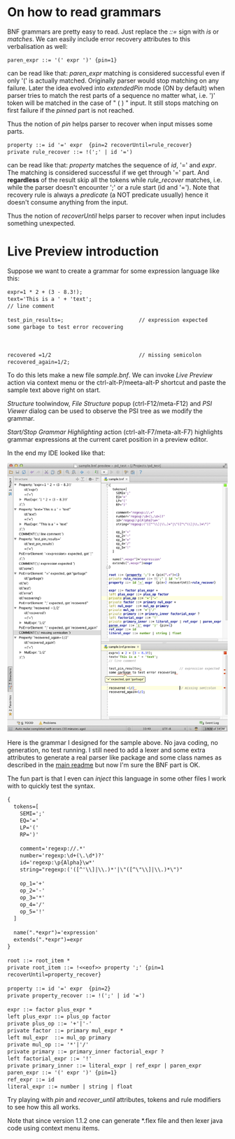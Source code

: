 On how to read grammars
=======================

BNF grammars are pretty easy to read. Just replace the *::=* sign with *is* or *matches*.
We can easily include error recovery attributes to this verbalisation as well:
```
paren_expr ::= '(' expr ')' {pin=1}
```
can be read like that: _paren_expr_ matching is considered successful even if only '(' is actually matched.
Originally parser would stop matching on any failure.
Later the idea evolved into _extendedPin_ mode (ON by default) when parser tries to match the rest parts of a sequence no matter what,
i.e. ')' token will be matched in the case of " (  ) " input. It still stops matching on first failure if the _pinned_ part is not reached.

Thus the notion of _pin_ helps parser to recover when input misses some parts.
```
property ::= id '=' expr  {pin=2 recoverUntil=rule_recover}
private rule_recover ::= !(';' | id '=')
```
can be read like that: _property_ matches the sequence of _id_, '=' and _expr_.
The matching is considered successful if we get through '=' part.
And **regardless** of the result skip all the tokens while _rule_recover_ matches, i.e. while the parser doesn't encounter ';' or a rule start (id and '=').
Note that recovery rule is always a _predicate_ (a NOT predicate usually) hence it doesn't consume anything from the input.

Thus the notion of _recoverUntil_ helps parser to recover when input includes something unexpected.

Live Preview introduction
=========================

Suppose we want to create a grammar for some expression language like this:
````
expr=1 * 2 + (3 - 8.3!);
text='This is a ' + 'text';
// line comment

test_pin_results=;                        // expression expected
some garbage to test error recovering



recovered =1/2                            // missing semicolon
recovered_again=1/2;
````

To do this lets make a new file _sample.bnf_.
We can invoke *Live Preview* action via context menu or the ctrl-alt-P/meeta-alt-P shortcut and paste the sample text above right on start.

_Structure_ toolwindow, _File Structure_ popup (ctrl-F12/meta-F12) and _PSI Viewer_ dialog can be used to observe the PSI tree as we modify the grammar.

_Start/Stop Grammar Highlighting_ action (ctrl-alt-F7/meta-alt-F7) highlights grammar expressions at the current caret position in a preview editor.


In the end my IDE looked like that:

![Live Preview](images/livePreview.png)


Here is the grammar I designed for the sample above. No java coding, no generation, no test running.
I still need to add a lexer and some extra attributes to generate a real parser like package and some class
names as described in the [main readme](README) but now I'm sure the BNF part is OK.


The fun part is that I even can _inject_ this language in some other files I work with to quickly test the syntax.
````
{
  tokens=[
    SEMI=';'
    EQ='='
    LP='('
    RP=')'

    comment='regexp://.*'
    number='regexp:\d+(\.\d*)?'
    id='regexp:\p{Alpha}\w*'
    string="regexp:('([^'\\]|\\.)*'|\"([^\"\\]|\\.)*\")"

    op_1='+'
    op_2='-'
    op_3='*'
    op_4='/'
    op_5='!'
  ]

  name(".*expr")='expression'
  extends(".*expr")=expr
}

root ::= root_item *
private root_item ::= !<<eof>> property ';' {pin=1 recoverUntil=property_recover}

property ::= id '=' expr  {pin=2}
private property_recover ::= !(';' | id '=')

expr ::= factor plus_expr *
left plus_expr ::= plus_op factor
private plus_op ::= '+'|'-'
private factor ::= primary mul_expr *
left mul_expr  ::= mul_op primary
private mul_op ::= '*'|'/'
private primary ::= primary_inner factorial_expr ?
left factorial_expr ::= '!'
private primary_inner ::= literal_expr | ref_expr | paren_expr
paren_expr ::= '(' expr ')' {pin=1}
ref_expr ::= id
literal_expr ::= number | string | float
````

Try playing with _pin_ and _recover_until_ attributes, tokens and rule modifiers to see how this all works.

Note that since version 1.1.2 one can generate *.flex file and then lexer java code using context menu items.
